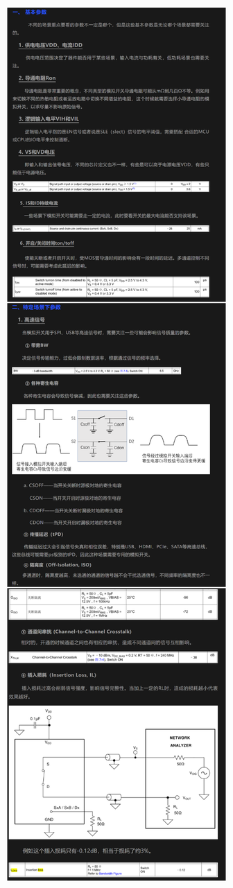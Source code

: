 ![](https://raw.githubusercontent.com/LeroyK111/pictureBed/master/20250312140621.png)
![](https://raw.githubusercontent.com/LeroyK111/pictureBed/master/20250312140639.png)
![](https://raw.githubusercontent.com/LeroyK111/pictureBed/master/20250312140700.png)





